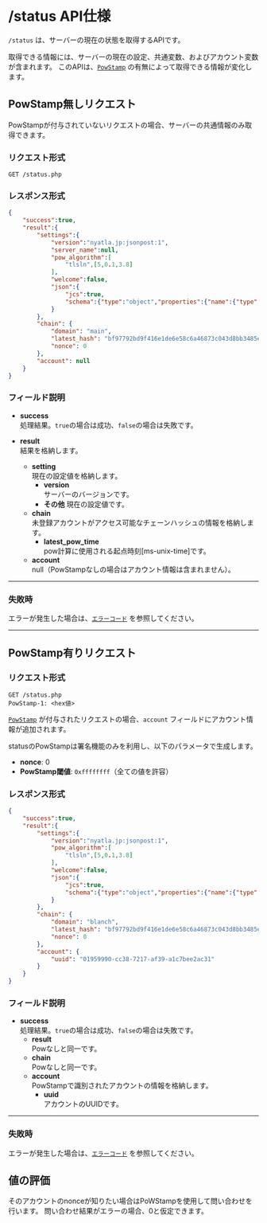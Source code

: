 # /status API仕様

`/status` は、サーバーの現在の状態を取得するAPIです。

取得できる情報には、サーバーの現在の設定、共通変数、およびアカウント変数が含まれます。
このAPIは、[`PowStamp`](../../powstamp.md) の有無によって取得できる情報が変化します。

## PowStamp無しリクエスト

PowStampが付与されていないリクエストの場合、サーバーの共通情報のみ取得できます。

### リクエスト形式

```http
GET /status.php
```

### レスポンス形式

```json
{
    "success":true,
    "result":{
        "settings":{
            "version":"nyatla.jp:jsonpost:1",
            "server_name":null,
            "pow_algorithm":[
                "tlsln",[5,0.1,3.8]
            ],
            "welcome":false,
            "json":{
                "jcs":true,
                "schema":{"type":"object","properties":{"name":{"type":"string"},"level":{"type":"number"}}}
            }
        },
        "chain": {
            "domain": "main",
            "latest_hash": "bf97792bd9f416e1de6e58c6a46873c043d8bb3485eb0cd83c0372b596d5fd0d",
            "nonce": 0
        },
        "account": null
    }
}
```

### フィールド説明

- **success**  
    処理結果。`true`の場合は成功、`false`の場合は失敗です。

- **result**  
    結果を格納します。
  - **setting**  
    現在の設定値を格納します。
    - **version**  
    サーバーのバージョンです。
    - **その他**
    現在の設定値です。
  - **chain**  
    未登録アカウントがアクセス可能なチェーンハッシュの情報を格納します。
    - **latest_pow_time**  
    pow計算に使用される起点時刻[ms-unix-time]です。
  - **account**  
  null（PowStampなしの場合はアカウント情報は含まれません）。

---

### 失敗時

エラーが発生した場合は、[`エラーコード`](./errorcodes.md) を参照してください。

---

## PowStamp有りリクエスト

### リクエスト形式

```http
GET /status.php
PowStamp-1: <hex値>
```

[`PowStamp`](../../powstamp.md) が付与されたリクエストの場合、`account` フィールドにアカウント情報が追加されます。

statusのPowStampは署名機能のみを利用し、以下のパラメータで生成します。

- **nonce**: 0
- **PowStamp閾値**: `0xffffffff`（全ての値を許容）

### レスポンス形式

```json
{
    "success":true,
    "result":{
        "settings":{
            "version":"nyatla.jp:jsonpost:1",
            "pow_algorithm":[
                "tlsln",[5,0.1,3.8]
            ],
            "welcome":false,
            "json":{
                "jcs":true,
                "schema":{"type":"object","properties":{"name":{"type":"string"},"level":{"type":"number"}}}
            }
        },
        "chain": {
            "domain": "blanch",
            "latest_hash": "bf97792bd9f416e1de6e58c6a46873c043d8bb3485eb0cd83c0372b596d5fd0d",
            "nonce": 0
        },
        "account": {
            "uuid": "01959990-cc38-7217-af39-a1c7bee2ac31"
        }
    }
}
```

### フィールド説明

- **success**  
    処理結果。`true`の場合は成功、`false`の場合は失敗です。
  - **result**  
    Powなしと同一です。
  - **chain**  
    Powなしと同一です。
  - **account**  
    PowStampで識別されたアカウントの情報を格納します。
    - **uuid**  
        アカウントのUUIDです。


---

### 失敗時

エラーが発生した場合は、[`エラーコード`](./errorcodes.md) を参照してください。

## 値の評価

そのアカウントのnonceが知りたい場合はPoWStampを使用して問い合わせを行います。
問い合わせ結果がエラーの場合、0と仮定できます。